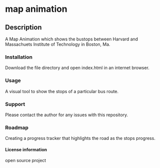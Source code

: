 # map animation
## Description
A Map Animation which shows the bustops between Harvard and Massachuets Institute of Technology in Boston, Ma.
### Installation
Download the file directory and open index.html in an internet browser.
### Usage
A visual tool to show the stops of a particular bus route.
### Support
Please contact the author for any issues with this repository.
### Roadmap
Creating a progress tracker that highlights the road as the stops progress. 
#### License information
open source project 
